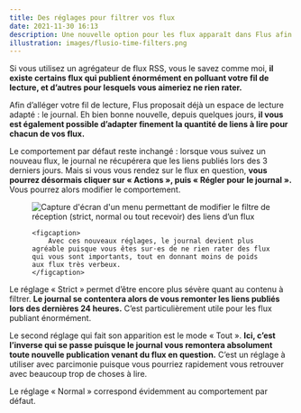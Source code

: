 ```yaml
---
title: Des réglages pour filtrer vos flux
date: 2021-11-30 16:13
description: Une nouvelle option pour les flux apparaît dans Flus afin d’adapter la quantité de liens à lire.
illustration: images/flusio-time-filters.png
---
```


Si vous utilisez un agrégateur de flux RSS, vous le savez comme moi, **il existe certains flux qui publient énormément en polluant votre fil de lecture, et d’autres pour lesquels vous aimeriez ne rien rater.**

Afin d’alléger votre fil de lecture, Flus proposait déjà un espace de lecture adapté : le journal. Eh bien bonne nouvelle, depuis quelques jours, **il vous est également possible d’adapter finement la quantité de liens à lire pour chacun de vos flux.**

Le comportement par défaut reste inchangé : lorsque vous suivez un nouveau flux, le journal ne récupérera que les liens publiés lors des 3 derniers jours. Mais si vous vous rendez sur le flux en question, **vous pourrez désormais cliquer sur « Actions », puis « Régler pour le journal ».** Vous pourrez alors modifier le comportement.

<figure>
    <div class="screenshot">
        <img class="illustration screenshot__image" src="images/flusio-time-filters.png" alt="Capture d'écran d'un menu permettant de modifier le filtre de réception (strict, normal ou tout recevoir) des liens d’un flux">
    </div>

    <figcaption>
        Avec ces nouveaux réglages, le journal devient plus agréable puisque vous êtes sur⋅es de ne rien rater des flux qui vous sont importants, tout en donnant moins de poids aux flux très verbeux.
    </figcaption>
</figure>

Le réglage « Strict » permet d’être encore plus sévère quant au contenu à filtrer. **Le journal se contentera alors de vous remonter les liens publiés lors des dernières 24 heures.** C’est particulièrement utile pour les flux publiant énormément.

Le second réglage qui fait son apparition est le mode « Tout ». **Ici, c’est l’inverse qui se passe puisque le journal vous remontera absolument toute nouvelle publication venant du flux en question.** C’est un réglage à utiliser avec parcimonie puisque vous pourriez rapidement vous retrouver avec beaucoup trop de choses à lire.

Le réglage « Normal » correspond évidemment au comportement par défaut.
